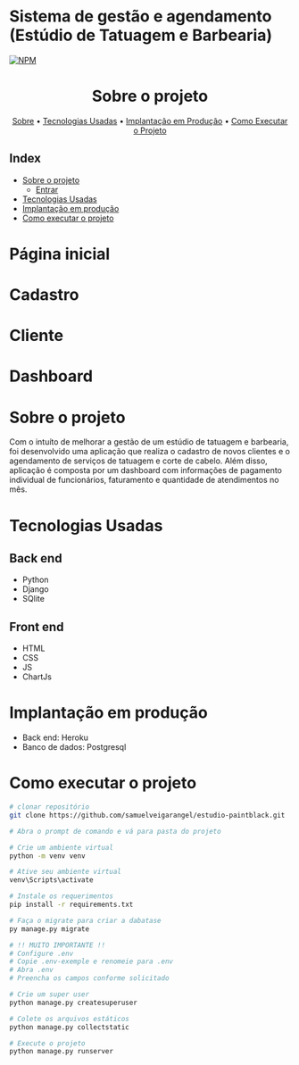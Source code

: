 # Sistema de gestão e agendamento (Estúdio de Tatuagem e Barbearia)
[![NPM](https://img.shields.io/npm/l/react)](https://github.com/samuelveigarangel/estudio-paintblack/blob/main/LICENSE)

<h1 align="center">Sobre o projeto</h1>

<p align="center">
 <a href="#sobre-o-projeto">Sobre</a> •
 <a href="#tecnologias-usadas">Tecnologias Usadas</a> •
 <a href="#implantação-em-produção">Implantação em Produção</a> •
 <a href="#como-executar-o-projeto">Como Executar o Projeto</a>
</p>


## Index
* [Sobre o projeto](#sobre-o-projeto)
    * [Entrar](#entrar)
* [Tecnologias Usadas](#tecnologias-usadas)
* [Implantação em produção](#implantação-em-produção)
* [Como executar o projeto](#como-executar-o-projeto)


# Página inicial
# Cadastro 
# Cliente
# Dashboard
# Sobre o projeto

Com o intuíto de melhorar a gestão de um estúdio de tatuagem e barbearia, foi desenvolvido uma aplicação 
que realiza o cadastro de novos clientes e o agendamento de serviços de tatuagem e corte de cabelo. Além 
disso, aplicação é composta por um dashboard com informações de pagamento individual de funcionários, 
faturamento e quantidade de atendimentos no mês.



# Tecnologias Usadas
## Back end
- Python
- Django
- SQlite

## Front end
- HTML
- CSS
- JS
- ChartJs

# Implantação em produção
- Back end: Heroku
- Banco de dados: Postgresql

# Como executar o projeto

```bash
# clonar repositório
git clone https://github.com/samuelveigarangel/estudio-paintblack.git

# Abra o prompt de comando e vá para pasta do projeto

# Crie um ambiente virtual
python -m venv venv

# Ative seu ambiente virtual
venv\Scripts\activate

# Instale os requerimentos 
pip install -r requirements.txt

# Faça o migrate para criar a dabatase
py manage.py migrate

# !! MUITO IMPORTANTE !!
# Configure .env
# Copie .env-exemple e renomeie para .env
# Abra .env 
# Preencha os campos conforme solicitado

# Crie um super user
python manage.py createsuperuser

# Colete os arquivos estáticos
python manage.py collectstatic

# Execute o projeto 
python manage.py runserver

```